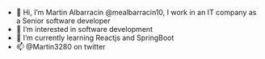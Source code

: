 - 👋 Hi, I’m Martin Albarracin @mealbarracin10, I work in an IT company as a Senior software developer
- 👀 I’m interested in software development 
- 🌱 I’m currently learning Reactjs and SpringBoot
- 📫 @Martin3280 on twitter

<!---
mealbarracin10/mealbarracin10 is a ✨ special ✨ repository because its `README.md` (this file) appears on your GitHub profile.
You can click the Preview link to take a look at your changes.
--->

